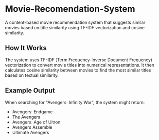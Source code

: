# Movie-Recomendation-System

A content-based movie recommendation system that suggests similar movies based on title similarity using TF-IDF vectorization and cosine similarity.

## How It Works

The system uses TF-IDF (Term Frequency-Inverse Document Frequency) vectorization to convert movie titles into numerical representations. It then calculates cosine similarity between movies to find the most similar titles based on textual similarity.

## Example Output
When searching for "Avengers: Infinity War", the system might return:

- Avengers: Endgame
- The Avengers
- Avengers: Age of Ultron
- Avengers Assemble
- Ultimate Avengers
